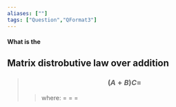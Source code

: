 ```yaml
---
aliases: [""]
tags: ["Question","QFormat3"]
---
```


#### What is the
## Matrix distrobutive law over addition

> ### $$ (A+B)C = $$ 
>> where:
>> $=$ 
>> $=$
>> $=$
